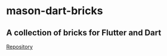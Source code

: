 # mason-dart-bricks

## A collection of bricks for Flutter and Dart

[Repository](https://github.com/mnkeis/mason-dart-bricks/tree/development/bricks/repository)
